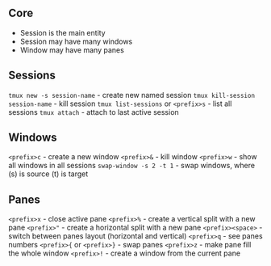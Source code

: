 ## Core

- Session is the main entity
- Session may have many windows
- Window may have many panes

<!-- ## Search -->
<!---->
<!-- `/` - search forward -->
<!-- `?` - search backward -->
<!-- `n` - next keyword occurance -->
<!-- `N` - previous keyword occurance -->

## Sessions

`tmux new -s session-name` - create new named session
`tmux kill-session session-name` - kill session
`tmux list-sessions` or `<prefix>s` - list all sessions
`tmux attach` - attach to last active session

## Windows

`<prefix>c` - create a new window
`<prefix>&` - kill window
`<prefix>w` - show all windows in all sessions
`swap-window -s 2 -t 1` - swap windows, where (s) is source (t) is target

## Panes

`<prefix>x` - close active pane
`<prefix>%` - create a vertical split with a new pane
`<prefix>"` - create a horizontal split with a new pane
`<prefix><space>` - switch between panes layout (horizontal and vertical)
`<prefix>q` - see panes numbers
`<prefix>{` or `<prefix>}` - swap panes
`<prefix>z` - make pane fill the whole window
`<prefix>!` - create a window from the current pane
